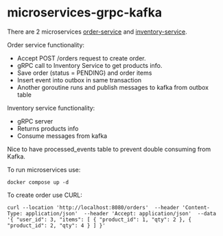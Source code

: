 # microservices-grpc-kafka

There are 2 microservices [order-service](order-service) and [inventory-service](inventory-service).

Order service functionality:

* Accept POST /orders request to create order.
* gRPC call to Inventory Service to get products info.
* Save order (status = PENDING) and order items
* Insert event into outbox in same transaction
* Another goroutine runs and publish messages to kafka from outbox table

Inventory service functionality:

* gRPC server
* Returns products info
* Consume messages from kafka


Nice to have processed_events table to prevent double consuming from Kafka.

To run microservices use:

`docker compose up -d`

 To create order use CURL:

`curl --location 'http://localhost:8080/orders' 
--header 'Content-Type: application/json' 
--header 'Accept: application/json' 
--data '{
  "user_id": 3,
  "items": [
    {
      "product_id": 1,
      "qty": 2
    },
    {
      "product_id": 2,
      "qty": 4
    }
  ]
}'`
